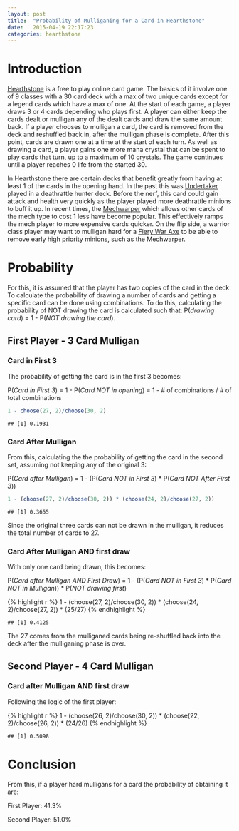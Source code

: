 ```yaml
---
layout: post
title:  "Probability of Mulliganing for a Card in Hearthstone"
date:   2015-04-19 22:17:23
categories: hearthstone
---
```


# Introduction

[Hearthstone](http://us.battle.net/hearthstone/en/) is a free to play online card game.  The basics of it involve one of 9 classes with a 30 card deck with a max of two unique cards except for a legend cards which have a max of one.  At the start of each game, a player draws 3 or 4 cards depending who plays first.  A player can either keep the cards dealt or mulligan any of the dealt cards and draw the same amount back.  If a player chooses to mulligan a card, the card is removed from the deck and reshuffled back in, after the mulligan phase is complete.   After this point, cards are drawn one at a time at the start of each turn.  As well as drawing a card, a player gains one more mana crystal that can be spent to play cards that turn, up to a maximum of 10 crystals.  The game continues until a player reaches 0 life from the started 30.

In Hearthstone there are certain decks that benefit greatly from having at least 1 of the cards in the opening hand.  In the past this was [Undertaker](http://hearthstone.gamepedia.com/Undertaker) played in a deathrattle hunter deck.  Before the nerf, this card could gain attack and health very quickly as the player played more deathrattle minions to buff it up.  In recent times, the [Mechwarper](http://hearthstone.gamepedia.com/Mechwarper) which allows other cards of the mech type to cost 1 less have become popular.  This effectively ramps the mech player to more expensive cards quicker.  On the flip side, a warrior class player may want to mulligan hard for a [Fiery War Axe](http://hearthstone.gamepedia.com/Fiery_War_Axe) to be able to remove early high priority minions, such as the Mechwarper.  

# Probability

For this, it is assumed that the player has two copies of the card in the deck.  To calculate the probability of drawing a number of cards and getting a specific card can be done using combinations.  To do this, calculating the probability of NOT drawing the card is calculated such that:  P(*drawing card*) = 1 - P(*NOT drawing the card*).

## First Player - 3 Card Mulligan
### Card in First 3
The probability of getting the card is in the first 3 becomes:

P(*Card in First 3*) = 1 - P(*Card NOT in opening*) = 1 - # of combinations / # of total combinations

```r
1 - choose(27, 2)/choose(30, 2)
```

```
## [1] 0.1931
```


### Card After Mulligan

From this, calculating the the probability of getting the card in the second set, assuming not keeping any of the original 3:

P(*Card after Mulligan*) = 1 - (P(*Card NOT in First 3*) * P(*Card NOT After First 3*))

```r
1 - (choose(27, 2)/choose(30, 2)) * (choose(24, 2)/choose(27, 2))
```

```
## [1] 0.3655
```


Since the original three cards can not be drawn in the mulligan, it reduces the total number of cards to 27.

### Card After Mulligan AND first draw

With only one card being drawn, this becomes:

P(*Card after Mulligan AND First Draw*) = 1 - (P(*Card NOT in First 3*) * P(*Card NOT in Mulligan*)) * P(*NOT drawing first*)

{% highlight r %}
1 - (choose(27, 2)/choose(30, 2)) * (choose(24, 2)/choose(27, 2)) * (25/27)
{% endhighlight %}

```
## [1] 0.4125
```

The 27 comes from the mulliganed cards being re-shuffled back into the deck after the mulliganing phase is over.

## Second Player - 4 Card Mulligan
### Card after Mulligan AND first draw

Following the logic of the first player:

{% highlight r %}
1 - (choose(26, 2)/choose(30, 2)) * (choose(22, 2)/choose(26, 2)) * (24/26)
{% endhighlight %}

```
## [1] 0.5098
```


# Conclusion

From this, if a player hard mulligans for a card the probability of obtaining it are:

First Player:  41.3%

Second Player: 51.0%